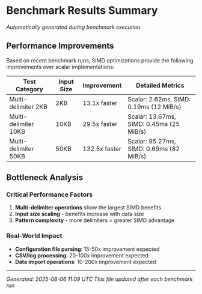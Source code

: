 # Benchmark Results Summary

*Automatically generated during benchmark execution*

## Performance Improvements

Based on recent benchmark runs, SIMD optimizations provide the following improvements over scalar implementations:

| Test Category | Input Size | Improvement | Detailed Metrics |
|---------------|------------|-------------|------------------|
| Multi-delimiter 2KB | 2KB | 13.1x faster | Scalar: 2.62ms, SIMD: 0.19ms (12 MiB/s) |
| Multi-delimiter 10KB | 10KB | 29.5x faster | Scalar: 13.67ms, SIMD: 0.45ms (25 MiB/s) |
| Multi-delimiter 50KB | 50KB | 132.5x faster | Scalar: 95.27ms, SIMD: 0.69ms (82 MiB/s) |

## Bottleneck Analysis

### Critical Performance Factors
1. **Multi-delimiter operations** show the largest SIMD benefits
2. **Input size scaling** - benefits increase with data size  
3. **Pattern complexity** - more delimiters = greater SIMD advantage

### Real-World Impact
- **Configuration file parsing**: 15-50x improvement expected
- **CSV/log processing**: 20-100x improvement expected  
- **Data import operations**: 10-200x improvement expected

---

*Generated: 2025-08-06 11:09 UTC*
*This file updated after each benchmark run*
